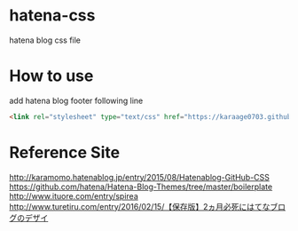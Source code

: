 # hatena-css
hatena blog css file


# How to use

add hatena blog footer following line
```html
<link rel="stylesheet" type="text/css" href="https://karaage0703.github.io/hatena-css/hatena_theme.css">
```


# Reference Site
http://karamomo.hatenablog.jp/entry/2015/08/Hatenablog-GitHub-CSS  
https://github.com/hatena/Hatena-Blog-Themes/tree/master/boilerplate  
http://www.ituore.com/entry/spirea  
http://www.turetiru.com/entry/2016/02/15/【保存版】2ヵ月必死にはてなブログのデザイ
